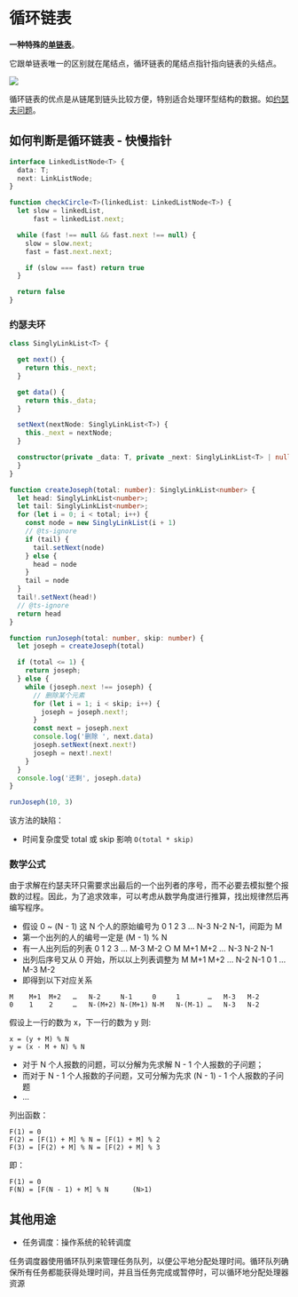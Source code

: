 # 循环链表

**一种特殊的[单链表](./singly-linked-list.md)**。

它跟单链表唯一的区别就在尾结点，循环链表的尾结点指针指向链表的头结点。

![](@imgs/86cb7dc331ea958b0a108b911f38d155.jpg)

循环链表的优点是从链尾到链头比较方便，特别适合处理环型结构的数据。如[约瑟夫问题](https://zh.wikipedia.org/wiki/%E7%BA%A6%E7%91%9F%E5%A4%AB%E6%96%AF%E9%97%AE%E9%A2%98)。

## 如何判断是循环链表 - 快慢指针

```ts
interface LinkedListNode<T> {
  data: T;
  next: LinkListNode;
}

function checkCircle<T>(linkedList: LinkedListNode<T>) {
  let slow = linkedList,
      fast = linkedList.next;

  while (fast !== null && fast.next !== null) {
    slow = slow.next;
    fast = fast.next.next;

    if (slow === fast) return true
  }

  return false
}
```

### 约瑟夫环

```ts
class SinglyLinkList<T> {

  get next() {
    return this._next;
  }

  get data() {
    return this._data;
  }

  setNext(nextNode: SinglyLinkList<T>) {
    this._next = nextNode;
  }

  constructor(private _data: T, private _next: SinglyLinkList<T> | null = null) {
  }
}

function createJoseph(total: number): SinglyLinkList<number> {
  let head: SinglyLinkList<number>;
  let tail: SinglyLinkList<number>;
  for (let i = 0; i < total; i++) {
    const node = new SinglyLinkList(i + 1)
    // @ts-ignore
    if (tail) {
      tail.setNext(node)
    } else {
      head = node
    }
    tail = node
  }
  tail!.setNext(head!)
  // @ts-ignore
  return head
}

function runJoseph(total: number, skip: number) {
  let joseph = createJoseph(total)

  if (total <= 1) {
    return joseph;
  } else {
    while (joseph.next !== joseph) {
      // 删除某个元素
      for (let i = 1; i < skip; i++) {
        joseph = joseph.next!;
      }
      const next = joseph.next
      console.log('删除 ', next.data)
      joseph.setNext(next.next!)
      joseph = next!.next!
    }
  }
  console.log('还剩', joseph.data)
}

runJoseph(10, 3)
```

该方法的缺陷：

- 时间复杂度受 total 或 skip 影响 `O(total * skip)`

### 数学公式

由于求解在约瑟夫环只需要求出最后的一个出列者的序号，而不必要去模拟整个报数的过程。因此，为了追求效率，可以考虑从数学角度进行推算，找出规律然后再编写程序。

- 假设 0 ~ (N - 1) 这 N 个人的原始编号为 0  1  2  3  …  N-3  N-2  N-1，间距为 M
- 第一个出列的人的编号一定是 (M - 1) % N
- 有一人出列后的列表 0  1  2  3  …  M-3  M-2  ○  M  M+1  M+2  …  N-3  N-2  N-1
- 出列后序号又从 0 开始，所以以上列表调整为 M  M+1  M+2  …  N-2  N-1  0  1  …  M-3  M-2
- 即得到以下对应关系

```
M    M+1  M+2   …   N-2     N-1     0     1       …   M-3   M-2
0    1    2     …   N-(M+2) N-(M+1) N-M   N-(M-1) …   N-3   N-2
```

假设上一行的数为 x，下一行的数为 y 则:

```
x = (y + M) % N
y = (x - M + N) % N
```

- 对于 N 个人报数的问题，可以分解为先求解 N - 1 个人报数的子问题；
- 而对于 N - 1 个人报数的子问题，又可分解为先求 (N - 1) - 1 个人报数的子问题
- ...

列出函数：

```
F(1) = 0
F(2) = [F(1) + M] % N = [F(1) + M] % 2
F(3) = [F(2) + M] % N = [F(2) + M] % 3
```

即：

```
F(1) = 0
F(N) = [F(N - 1) + M] % N      (N>1)
```

## 其他用途

- 任务调度：操作系统的轮转调度

任务调度器使用循环队列来管理任务队列，以便公平地分配处理时间。循环队列确保所有任务都能获得处理时间，并且当任务完成或暂停时，可以循环地分配处理器资源
